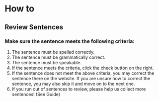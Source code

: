 ﻿
# How to

## Review Sentences

### Make sure the sentence meets the following criteria:

1. The sentence must be spelled correctly.
1. The sentence must be grammatically correct.
1. The sentence must be speakable.
1. If the sentence meets the criteria, click the check button on the right.
1. If the sentence does not meet the above criteria, you may correct the sentence there on the website. If you are unsure how to correct the sentence, you may also skip it and move on to the next one.
1. If you run out of sentences to review, please help us collect more sentences! (See Guide)

